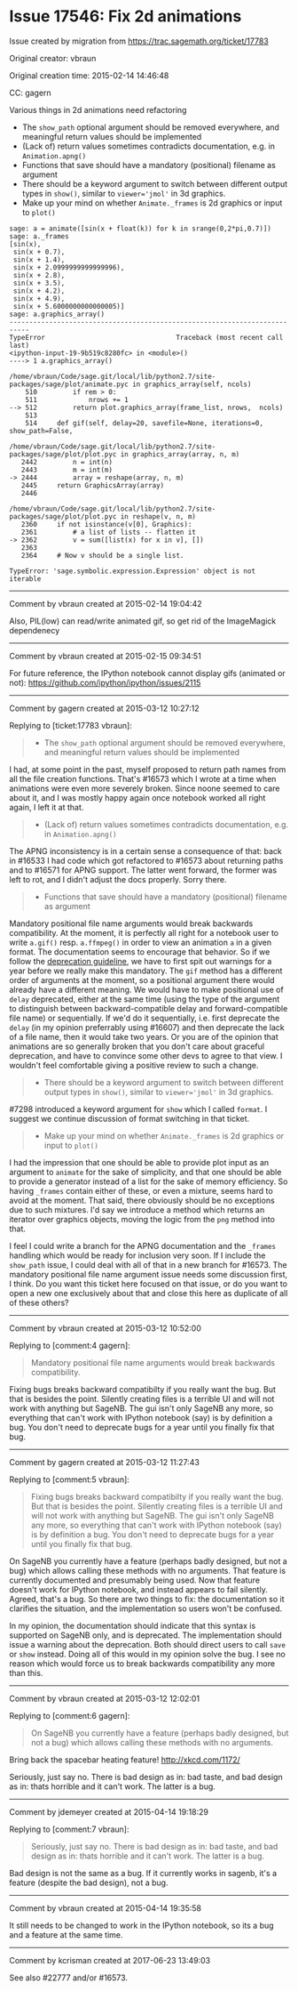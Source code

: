 # Issue 17546: Fix 2d animations

Issue created by migration from https://trac.sagemath.org/ticket/17783

Original creator: vbraun

Original creation time: 2015-02-14 14:46:48

CC:  gagern

Various things in 2d animations need refactoring
* The `show_path` optional argument should be removed everywhere, and meaningful return values should be implemented
* (Lack of) return values sometimes contradicts documentation, e.g. in `Animation.apng()`
* Functions that save should have a mandatory (positional) filename as argument
* There should be a keyword argument to switch between different output types in `show()`, similar to `viewer='jmol'` in 3d graphics. 
* Make up your mind on whether `Animate._frames` is 2d graphics or input to `plot()`

```
sage: a = animate([sin(x + float(k)) for k in srange(0,2*pi,0.7)])
sage: a._frames
[sin(x),
 sin(x + 0.7),
 sin(x + 1.4),
 sin(x + 2.0999999999999996),
 sin(x + 2.8),
 sin(x + 3.5),
 sin(x + 4.2),
 sin(x + 4.9),
 sin(x + 5.6000000000000005)]
sage: a.graphics_array()
---------------------------------------------------------------------------
TypeError                                 Traceback (most recent call last)
<ipython-input-19-9b519c8280fc> in <module>()
----> 1 a.graphics_array()

/home/vbraun/Code/sage.git/local/lib/python2.7/site-packages/sage/plot/animate.pyc in graphics_array(self, ncols)
    510         if rem > 0:
    511             nrows += 1
--> 512         return plot.graphics_array(frame_list, nrows,  ncols)
    513 
    514     def gif(self, delay=20, savefile=None, iterations=0, show_path=False,

/home/vbraun/Code/sage.git/local/lib/python2.7/site-packages/sage/plot/plot.pyc in graphics_array(array, n, m)
   2442         n = int(n)
   2443         m = int(m)
-> 2444         array = reshape(array, n, m)
   2445     return GraphicsArray(array)
   2446 

/home/vbraun/Code/sage.git/local/lib/python2.7/site-packages/sage/plot/plot.pyc in reshape(v, n, m)
   2360     if not isinstance(v[0], Graphics):
   2361         # a list of lists -- flatten it
-> 2362         v = sum([list(x) for x in v], [])
   2363 
   2364     # Now v should be a single list.

TypeError: 'sage.symbolic.expression.Expression' object is not iterable
```



---

Comment by vbraun created at 2015-02-14 19:04:42

Also, PIL(low) can read/write animated gif, so get rid of the ImageMagick dependenecy


---

Comment by vbraun created at 2015-02-15 09:34:51

For future reference, the IPython notebook cannot display gifs (animated or not): https://github.com/ipython/ipython/issues/2115


---

Comment by gagern created at 2015-03-12 10:27:12

Replying to [ticket:17783 vbraun]:
> * The `show_path` optional argument should be removed everywhere, and meaningful return values should be implemented

I had, at some point in the past, myself proposed to return path names from all the file creation functions. That's #16573 which I wrote at a time when animations were even more severely broken. Since noone seemed to care about it, and I was mostly happy again once notebook worked all right again, I left it at that.

> * (Lack of) return values sometimes contradicts documentation, e.g. in `Animation.apng()`

The APNG inconsistency is in a certain sense a consequence of that: back in #16533 I had code which got refactored to #16573 about returning paths and to #16571 for APNG support. The latter went forward, the former was left to rot, and I didn't adjust the docs properly. Sorry there.

> * Functions that save should have a mandatory (positional) filename as argument

Mandatory positional file name arguments would break backwards compatibility. At the moment, it is perfectly all right for a notebook user to write `a.gif()` resp. `a.ffmpeg()` in order to view an animation `a` in a given format. The documentation seems to encourage that behavior. So if we follow the [deprecation guideline](http://www.sagemath.org/doc/developer/coding_in_python.html#deprecation), we have to first spit out warnings for a year before we really make this mandatory. The `gif` method has a different order of arguments at the moment, so a positional argument there would already have a different meaning. We would have to make positional use of `delay` deprecated, either at the same time (using the type of the argument to distinguish between backward-compatible delay and forward-compatible file name) or sequentially. If we'd do it sequentially, i.e. first deprecate the `delay` (in my opinion preferrably using #16607) and then deprecate the lack of a file name, then it would take two years. Or you are of the opinion that animations are so generally broken that you don't care about graceful deprecation, and have to convince some other devs to agree to that view. I wouldn't feel comfortable giving a positive review to such a change.

> * There should be a keyword argument to switch between different output types in `show()`, similar to `viewer='jmol'` in 3d graphics. 

#7298 introduced a keyword argument for `show` which I called `format`. I suggest we continue discussion of format switching in that ticket.

> * Make up your mind on whether `Animate._frames` is 2d graphics or input to `plot()`

I had the impression that one should be able to provide plot input as an argument to `animate` for the sake of simplicity, and that one should be able to provide a generator instead of a list for the sake of memory efficiency. So having `_frames` contain either of these, or even a mixture, seems hard to avoid at the moment. That said, there obviously should be no exceptions due to such mixtures. I'd say we introduce a method which returns an iterator over graphics objects, moving the logic from the `png` method into that.

I feel I could write a branch for the APNG documentation and the `_frames` handling which would be ready for inclusion very soon. If I include the `show_path` issue, I could deal with all of that in a new branch for #16573. The mandatory positional file name argument issue needs some discussion first, I think. Do you want this ticket here focused on that issue, or do you want to open a new one exclusively about that and close this here as duplicate of all of these others?


---

Comment by vbraun created at 2015-03-12 10:52:00

Replying to [comment:4 gagern]:
> Mandatory positional file name arguments would break backwards compatibility.

Fixing bugs breaks backward compatibilty if you really want the bug. But that is besides the point. Silently creating files is a terrible UI and will not work with anything but SageNB. The gui isn't only SageNB any more, so everything that can't work with IPython notebook (say) is by definition a bug. You don't need to deprecate bugs for a year until you finally fix that bug.


---

Comment by gagern created at 2015-03-12 11:27:43

Replying to [comment:5 vbraun]:
> Fixing bugs breaks backward compatibilty if you really want the bug. But that is besides the point. Silently creating files is a terrible UI and will not work with anything but SageNB. The gui isn't only SageNB any more, so everything that can't work with IPython notebook (say) is by definition a bug. You don't need to deprecate bugs for a year until you finally fix that bug.

On SageNB you currently have a feature (perhaps badly designed, but not a bug) which allows calling these methods with no arguments. That feature is currently documented and presumably being used. Now that feature doesn't work for IPython notebook, and instead appears to fail silently. Agreed, that's a bug. So there are two things to fix: the documentation so it clarifies the situation, and the implementation so users won't be confused.

In my opinion, the documentation should indicate that this syntax is supported on SageNB only, and is deprecated. The implementation should issue a warning about the deprecation. Both should direct users to call `save` or `show` instead. Doing all of this would in my opinion solve the bug. I see no reason which would force us to break backwards compatibility any more than this.


---

Comment by vbraun created at 2015-03-12 12:02:01

Replying to [comment:6 gagern]:
> On SageNB you currently have a feature (perhaps badly designed, but not a bug) which allows calling these methods with no arguments. 

Bring back the spacebar heating feature! http://xkcd.com/1172/

Seriously, just say no. There is bad design as in: bad taste, and bad design as in: thats horrible and it can't work. The latter is a bug.


---

Comment by jdemeyer created at 2015-04-14 19:18:29

Replying to [comment:7 vbraun]:
> Seriously, just say no. There is bad design as in: bad taste, and bad design as in: thats horrible and it can't work. The latter is a bug. 

Bad design is not the same as a bug. If it currently works in sagenb, it's a feature (despite the bad design), not a bug.


---

Comment by vbraun created at 2015-04-14 19:35:58

It still needs to be changed to work in the IPython notebook, so its a bug and a feature at the same time.


---

Comment by kcrisman created at 2017-06-23 13:49:03

See also #22777 and/or #16573.
